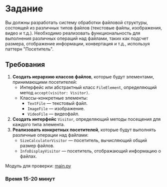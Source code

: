 # Задание

Вы должны разработать систему обработки файловой структуры, состоящей из различных типов файлов (текстовые файлы,
изображения, видео и т.д.). Необходимо реализовать функциональность для выполнения различных операций над файлами, таких
как подсчет размера, отображение информации, конвертация и т.д., используя паттерн "Посетитель".

## Требования

1. **Создать иерархию классов файлов**, которые будут элементами, принимающими посетителей:
   - Интерфейс или абстрактный класс ```FileElement```, определяющий метод ```accept(visitor: Visitor)```.
   - Классы-конкретные элементы:
     - ```TextFile``` — текстовый файл.
     - ```ImageFile``` — изображение.
     - ```VideoFile``` — видеофайл.
2. **Создать интерфейс** ```Visitor```, определяющий методы посещения для каждого типа элемента.
3. **Реализовать конкретных посетителей**, которые будут выполнять различные операции над файлами:
   - ```SizeCalculatorVisitor``` — посетитель, вычисляющий общий размер файлов.
   - ```InfoDisplayVisitor``` — посетитель, отображающий информацию о файлах.

Модуль для проверки: [main.py](main.py)

### Время 15-20 минут